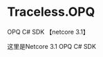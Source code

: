 # Traceless.OPQ
OPQ C# SDK 【netcore 3.1】

这里是Netcore 3.1 OPQ C# SDK

[WIKI点击进入]: https://github.com/OPQBOT/OPQ/wiki	"点击进入"
